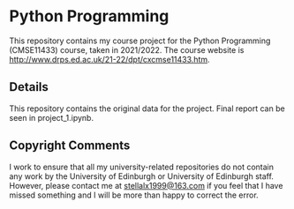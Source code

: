 # Python Programming
This repository contains my course project for the Python Programming (CMSE11433) course, taken in 2021/2022. The course website is http://www.drps.ed.ac.uk/21-22/dpt/cxcmse11433.htm.

## Details
This repository contains the original data for the project. Final report can be seen in project_1.ipynb.
## Copyright Comments ##
I work to ensure that all my university-related repositories do not contain any work by the University of Edinburgh or University of Edinburgh staff. However, please contact me at stellalx1999@163.com if you feel that I have missed something and I will be more than happy to correct the error.
